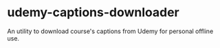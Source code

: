 # udemy-captions-downloader
An utility to download course's captions from Udemy for personal offline use.
